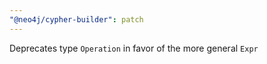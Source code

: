 ```yaml
---
"@neo4j/cypher-builder": patch
---
```


Deprecates type `Operation` in favor of the more general `Expr`
